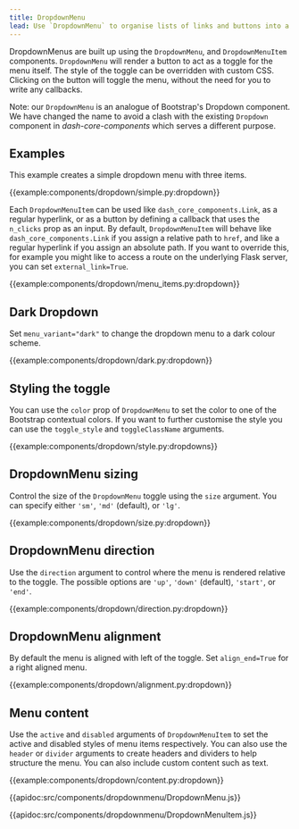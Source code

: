 ```yaml
---
title: DropdownMenu
lead: Use `DropdownMenu` to organise lists of links and buttons into a toggleable overlay.
---
```


DropdownMenus are built up using the `DropdownMenu`, and `DropdownMenuItem` components. `DropdownMenu` will render a button to act as a toggle for the menu itself. The style of the toggle can be overridden with custom CSS. Clicking on the button will toggle the menu, without the need for you to write any callbacks.

Note: our `DropdownMenu` is an analogue of Bootstrap's Dropdown component. We have changed the name to avoid a clash with the existing `Dropdown` component in _dash-core-components_ which serves a different purpose.

## Examples

This example creates a simple dropdown menu with three items.

{{example:components/dropdown/simple.py:dropdown}}

Each `DropdownMenuItem` can be used like `dash_core_components.Link`, as a regular hyperlink, or as a button by defining a callback that uses the `n_clicks` prop as an input. By default, `DropdownMenuItem` will behave like `dash_core_components.Link` if you assign a relative path to `href`, and like a regular hyperlink if you assign an absolute path. If you want to override this, for example you might like to access a route on the underlying Flask server, you can set `external_link=True`.

{{example:components/dropdown/menu_items.py:dropdown}}

## Dark Dropdown

Set `menu_variant="dark"` to change the dropdown menu to a dark colour scheme.

{{example:components/dropdown/dark.py:dropdown}}

## Styling the toggle

You can use the `color` prop of `DropdownMenu` to set the color to one of the Bootstrap contextual colors. If you want to further customise the style you can use the `toggle_style` and `toggleClassName` arguments.

{{example:components/dropdown/style.py:dropdowns}}

## DropdownMenu sizing

Control the size of the `DropdownMenu` toggle using the `size` argument. You can specify either `'sm'`, `'md'` (default), or `'lg'`.

{{example:components/dropdown/size.py:dropdown}}

## DropdownMenu direction

Use the `direction` argument to control where the menu is rendered relative to the toggle. The possible options are `'up'`, `'down'` (default), `'start'`, or `'end'`.

{{example:components/dropdown/direction.py:dropdown}}

## DropdownMenu alignment

By default the menu is aligned with left of the toggle. Set `align_end=True` for a right aligned menu.

{{example:components/dropdown/alignment.py:dropdown}}

## Menu content

Use the `active` and `disabled` arguments of `DropdownMenuItem` to set the active and disabled styles of menu items respectively. You can also use the `header` or `divider` arguments to create headers and dividers to help structure the menu. You can also include custom content such as text.

{{example:components/dropdown/content.py:dropdown}}

{{apidoc:src/components/dropdownmenu/DropdownMenu.js}}

{{apidoc:src/components/dropdownmenu/DropdownMenuItem.js}}
